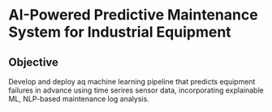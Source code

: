 # AI-Powered Predictive Maintenance System for Industrial Equipment

## Objective
Develop and deploy aq machine learning pipeline that predicts equipment failures in advance using time serires sensor data, incorporating explainable ML, NLP-based maintenance log analysis.
